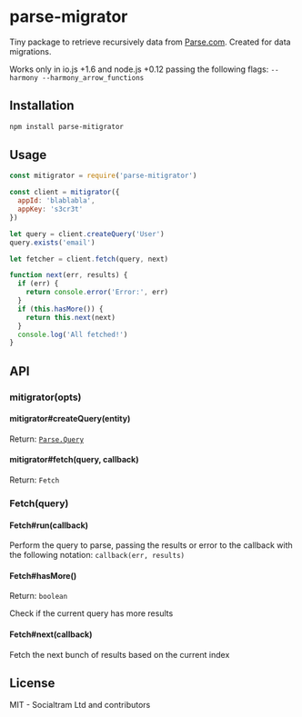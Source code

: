 # parse-migrator

Tiny package to retrieve recursively data from [Parse.com](https://parse.com). Created for data migrations.

Works only in io.js +1.6 and node.js +0.12 passing the following flags: `--harmony --harmony_arrow_functions`

## Installation

```bash
npm install parse-mitigrator 
```

## Usage

```js
const mitigrator = require('parse-mitigrator')

const client = mitigrator({ 
  appId: 'blablabla',
  appKey: 's3cr3t'
})

let query = client.createQuery('User')
query.exists('email')

let fetcher = client.fetch(query, next)

function next(err, results) {
  if (err) {
    return console.error('Error:', err)
  }
  if (this.hasMore()) {
    return this.next(next)
  }
  console.log('All fetched!')
}
```

## API

### mitigrator(opts)

#### mitigrator#createQuery(entity)
Return: [`Parse.Query`](https://parse.com/docs/js/guide#queries)

#### mitigrator#fetch(query, callback)
Return: `Fetch`

### Fetch(query)

#### Fetch#run(callback)

Perform the query to parse, passing the results or error to the callback with the following notation:
`callback(err, results)`

#### Fetch#hasMore()
Return: `boolean`

Check if the current query has more results

#### Fetch#next(callback)

Fetch the next bunch of results based on the current index

## License

MIT - Socialtram Ltd and contributors